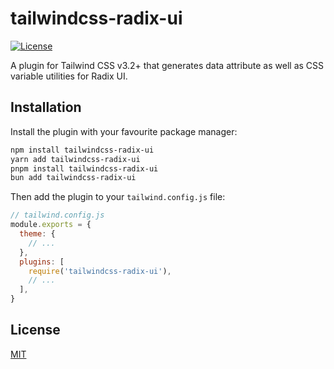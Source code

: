 # tailwindcss-radix-ui

<a href="https://github.com/junwen-k/tailwindcss-radix-ui/blob/main/LICENSE"><img src="https://img.shields.io/github/license/junwen-k/tailwindcss-radix-ui
" alt="License"></a>

A plugin for Tailwind CSS v3.2+ that generates data attribute as well as CSS variable utilities for Radix UI.

## Installation

Install the plugin with your favourite package manager:

```sh
npm install tailwindcss-radix-ui
yarn add tailwindcss-radix-ui
pnpm install tailwindcss-radix-ui
bun add tailwindcss-radix-ui
```

Then add the plugin to your `tailwind.config.js` file:

```js
// tailwind.config.js
module.exports = {
  theme: {
    // ...
  },
  plugins: [
    require('tailwindcss-radix-ui'),
    // ...
  ],
}
```

## License

[MIT](LICENSE)
